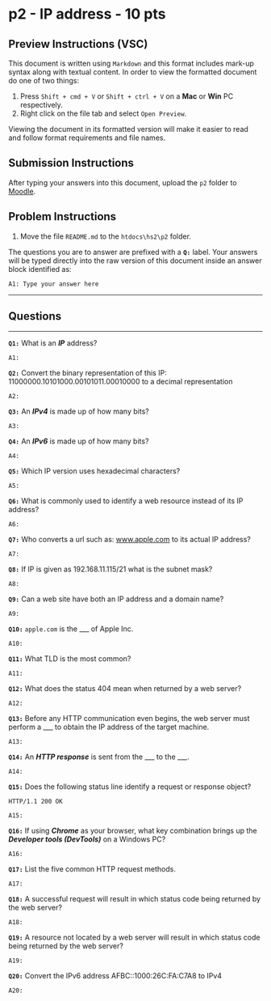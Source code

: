 # p2 - IP address - 10 pts

## Preview Instructions (VSC)
This document is written using `Markdown` and this format includes mark-up syntax along with textual content. In order to view the formatted document do one of two things:

1. Press `Shift + cmd + V` or `Shift + ctrl + V` on a **Mac** or **Win** PC respectively.
1. Right click on the file tab and select `Open Preview`.

Viewing the document in its formatted version will make it easier to read and follow format requirements and file names.


## Submission Instructions
After typing your answers into this document, upload the `p2` folder to [Moodle](classes.cs.siue.edu).

## Problem Instructions
1. Move the file `README.md` to the `htdocs\hs2\p2` folder.

The questions you are to answer are prefixed with a **`Q:`** label. Your answers will be typed directly into the raw version of this document inside an answer block identified as:
```
A1: Type your answer here
```
___
## Questions
___
**`Q1:`** What is an *__IP__* address?
```
A1: 
```

**`Q2:`** Convert the binary representation of this IP: 11000000.10101000.00101011.00010000 to a decimal representation
```
A2: 
```

**`Q3:`** An *__IPv4__* is made up of how many bits?
```
A3: 
```

**`Q4:`** An *__IPv6__* is made up of how many bits?
```
A4: 
```

**`Q5:`** Which IP version uses hexadecimal characters?
```
A5: 
```

**`Q6:`** What is commonly used to identify a web resource instead of its IP address?
```
A6: 
```

**`Q7:`** Who converts a url such as: www.apple.com to its actual IP address?
```
A7: 
```

**`Q8:`** If IP is given as 192.168.11.115/21 what is the subnet mask?
```
A8: 
```

**`Q9:`** Can a web site have both an IP address and a domain name?
```
A9: 
```

**`Q10:`** `apple.com` is the ___ of Apple Inc.
```
A10: 
```
**`Q11:`** What TLD is the most common?
```
A11: 
```
**`Q12:`** What does the status 404 mean when returned by a web server?
```
A12: 
```
**`Q13:`** Before any HTTP communication even begins, the web server must perform a ___ to obtain the IP address of the target machine.
```
A13: 
```
**`Q14:`** An *__HTTP response__* is sent from the ___ to the ___.
```
A14: 
```
**`Q15:`** Does the following status line identify a request or response object? 

`HTTP/1.1 200 OK`
```
A15: 
```
**`Q16:`** If using *__Chrome__* as your browser, what key combination brings up the *__Developer tools (DevTools)__* on a Windows PC?
```
A16: 
```
**`Q17:`** List the five common HTTP request methods.
```
A17: 
```
**`Q18:`** A successful request will result in which status code being returned by the web server?
```
A18: 
```
**`Q19:`** A resource not located by a web server will result in which status code being returned by the web server?
```
A19: 
```
**`Q20:`** Convert the IPv6 address AFBC::1000:26C:FA:C7A8 to IPv4
```
A20: 
```










